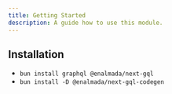 ```yaml
---
title: Getting Started
description: A guide how to use this module.
---
```


## Installation
* `bun install graphql @enalmada/next-gql`
* `bun install -D @enalmada/next-gql-codegen`
